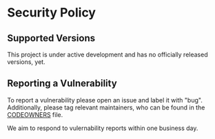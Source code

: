 <div  class="prose prose-pink">

# Security Policy

## Supported Versions

This project is under active development and has no officially released versions, yet.

## Reporting a Vulnerability

To report a vulnerability please open an issue and label it with "bug". Additionally,
please tag relevant maintainers, who can be found in the [CODEOWNERS](https://github.com/TBD54566975/ssi-service/blob/main/CODEOWNERS) file.

We aim to respond to vulernability reports within one business day.


</div>